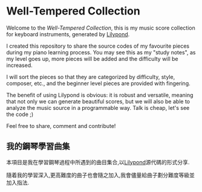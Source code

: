 # Well-Tempered Collection

Welcome to the _Well-Tempered Collection_, this is my music score collection for keyboard instruments, generated by [Lilypond](https://lilypond.org/).

I created this repository to share the source codes of my favourite pieces during my piano learning process. You may see this as my "study notes", as my level goes up, more pieces will be added and the difficulty will be increased.

I will sort the pieces so that they are categorized by difficulty, style, composer, etc., and the beginner level pieces are provided with fingering.

The benefit of using Lilypond is obvious: it is robust and versatile, meaning that not only we can generate beautiful scores, but we will also be able to analyze the music source in a programmable way. Talk is cheap, let's see the code ;)

Feel free to share, comment and contribute!

## 我的鋼琴學習曲集
本項目是我在學習鋼琴過程中所遇到的曲目集合,以[Lilypond](https://lilypond.org/)源代碼的形式分享.

隨着我的學習深入,更高難度的曲子也會隨之加入,我會儘量給曲子劃分難度等級並加入指法.
